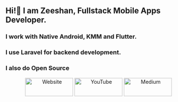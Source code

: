 <h2><b>Hi!👋 I am Zeeshan, Fullstack Mobile Apps Developer.</b></h2>

<h3>I work with Native Android, KMM and Flutter.</h3>
<h3>I use <b>Laravel</b> for backend development.</h3>
<h3>I also do Open Source</h3>

<p align="center">
  <a href="https://dev-scion.tech" target="_blank"><img src="https://raw.githubusercontent.com/zeeshanali-k/zeeshanali-k/master/assets/website.png" height="50" width="130" alt="Website"></a>
	<a href="https://www.youtube.com/@devscion" target="_blank"><img src="https://raw.githubusercontent.com/zeeshanali-k/zeeshanali-k/master/assets/youtube.png" height="50" width="130" alt="YouTube"></a>
  <a href="https://zeeshan-ali.medium.com" target="_blank"><img src="https://raw.githubusercontent.com/zeeshanali-k/zeeshanali-k/master/assets/medium.png" height="50" width="130" alt="Medium"></a>
  
	
</p>
